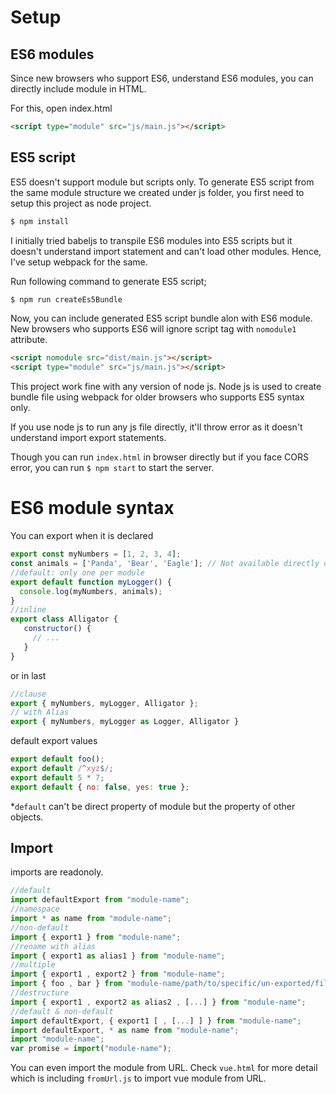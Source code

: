 # Setup

## ES6 modules

Since new browsers who support ES6, understand ES6 modules, you can directly include module in HTML.

For this, open index.html

```html
<script type="module" src="js/main.js"></script>
```

## ES5 script

ES5 doesn't support module but scripts only. To generate ES5 script from the same module structure we created under js folder, you first need to setup this project as node project.

```bash
$ npm install
```

I initially tried babeljs to transpile ES6 modules into ES5 scripts but it doesn't understand import statement and can't load other modules. Hence, I've setup webpack for the same.

Run following command to generate ES5 script;

```bash
$ npm run createEs5Bundle
```

Now, you can include generated ES5 script bundle alon with ES6 module. New browsers who supports ES6 will ignore script tag with `nomodule1` attribute.

```html
<script nomodule src="dist/main.js"></script>
<script type="module" src="js/main.js"></script>
```

This project work fine with any version of node js. Node js is used to create bundle file using webpack for older browsers who supports ES5 syntax only.

If you use node js to run any js file directly, it'll throw error as it doesn't understand import export statements.

Though you can run `index.html` in browser directly but if you face CORS error, you can run `$ npm start` to start the server.

# ES6 module syntax

You can export when it is declared

```js
export const myNumbers = [1, 2, 3, 4];
const animals = ['Panda', 'Bear', 'Eagle']; // Not available directly outside the module
//default: only one per module
export default function myLogger() {
  console.log(myNumbers, animals);
}
//inline
export class Alligator {
   constructor() {
     // ...
   }
}
```

 or in last
 ```js
 //clause
 export { myNumbers, myLogger, Alligator };
 // with Alias
 export { myNumbers, myLogger as Logger, Alligator }
 ```

default export values
```js
export default foo();
export default /^xyz$/;
export default 5 * 7;
export default { no: false, yes: true };
```

*`default` can't be direct property of module but the property of other objects.
## Import

imports are readonoly.

```js
//default
import defaultExport from "module-name";
//namespace
import * as name from "module-name";
//non-default
import { export1 } from "module-name";
//rename with alias
import { export1 as alias1 } from "module-name";
//multiple
import { export1 , export2 } from "module-name";
import { foo , bar } from "module-name/path/to/specific/un-exported/file";
//destructure
import { export1 , export2 as alias2 , [...] } from "module-name";
//default & non-default
import defaultExport, { export1 [ , [...] ] } from "module-name";
import defaultExport, * as name from "module-name";
import "module-name";
var promise = import("module-name");
```

You can even import the module from URL. Check `vue.html` for more detail which is including `fromUrl.js` to import vue module from URL.